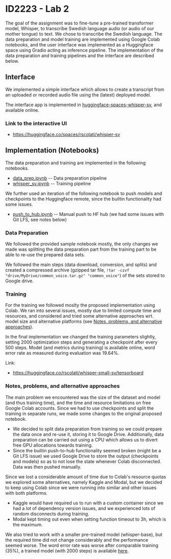 # ID2223 - Lab 2

The goal of the assignment was to fine-tune a pre-trained transformer model, Whisper, to transcribe Swedish language audio (or audio of our mother tongue) to text. We chose to transcribe the Swedish language. The data preparation and model training are implemented using Google Colab notebooks, and the user interface was implemented as a Huggingface space using Gradio acting as inference pipeline. The implementation of the data preparation and training pipelines and the interface are described below.

## Interface

We implemented a simple interface which allows to create a transcript from an uploaded or recorded audio file using the (latest) deployed model.

The interface app is implemented in [huggingface-spaces-whisper-sv](./huggingface-spaces-whisper-sv), and available online.

### Link to the interactive UI
- https://huggingface.co/spaces/rscolati/whisper-sv

## Implementation (Notebooks)

The data preparation and training are implemented in the following notebooks.
* [data_prep.ipynb](./data_prep.ipynb) -- Data preparation pipeline
* [whisper_sv.ipynb](./whisper_sv.ipynb) -- Training pipeline

We further used an iteration of the following notebook to push models and checkpoints to the Huggingface remote, since the builtin functionality had some issues.
* [push_to_hub.ipynb](./push_to_hub.ipynb) -- Manual push to HF hub (we had some issues with Git LFS, see notes below)

### Data Preparation

We followed the provided sample notebook mostly, the only changes we made was splitting the data preparation part from the training part to be able to re-use the prepared data sets.

We followed the main steps (data download, conversion, and splits) and created a compressed archive (gzipped tar file, `!tar -czvf "drive/MyDrive/common_voice.tar.gz" "common_voice"`) of the sets stored to Google drive.

### Training

For the training we followed moslty the proposed implementation using Colab. We ran into several issues, mostly due to limited compute time and resources, and considered and tried some alternative approaches wrt. model size and alternative platforms (see [Notes, problems, and alternative approaches](#notes-problems-and-alternative-approaches)).

In the final implementation we changed the training parameters slightly, setting 2000 optimization steps and generating a checkpoint after every 500 steps. Model (and metrics during training) is available online, word error rate as measured during evaluation was 19.64%.

Link:
- https://huggingface.co/rscolati/whisper-small-sv/tensorboard

### Notes, problems, and alternative approaches

The main problem we encountered was the size of the dataset and model (and thus training time), and the time and resource limitations on free Google Colab accounts. Since we had to use checkpoints and split the training in separate runs, we made some changes to the original proposed notebook.
* We decided to split data preparation from training so we could prepare the data once and re-use it, storing it to Google Drive. Additionally, data preparation can be carried out using a CPU which allows us to divert free GPU allocations towards training.
* Since the builtin push-to-hub functionality seemed broken (might be a Git LFS issue) we used Google Drive to store the output (checkpoints and models) so as to not lose the state whenever Colab disconnected. Data was then pushed manually.

Since we lost a considerable amount of time due to Colab's resource quotas we explored some alternatives, namely Kaggle and Modal, but we decided to keep using Colab since we were running into similar and other issues with both platforms.
* Kaggle would have required us to run with a custom container since we had a lot of dependency version issues, and we experienced lots of random disconnects during training.
* Modal kept timing out even when setting function timeout to 3h, which is the maximum. 

We also tried to work with a smaller pre-trained model (whisper-base), but the required time did not change considerably and the performance seemed worse. The word error rate was worse after comparable training (35%), a trained model (with 2000 steps) is available [here](https://huggingface.co/rscolati/whisper-base-sv).
